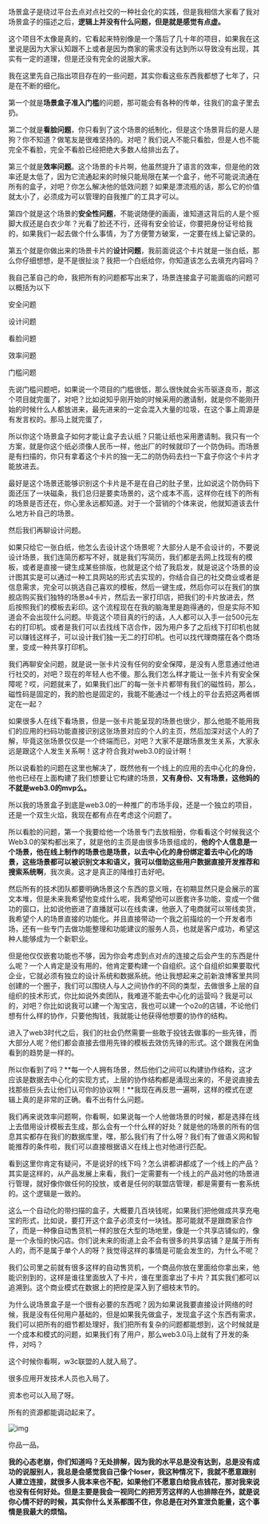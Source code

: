 场景盒子是绕过平台去点对点社交的一种社会化的实践，但是我相信大家看了我对场景盒子的描述之后，**逻辑上并没有什么问题，但是就是感觉有点虚。**

这个项目不太像是真的，它看起来特别像是一个落后了几十年的项目，如果我在这里说是因为大家认知跟不上或者是因为商家的需求没有达到所以导致没有出现，其实有一定的道理，但是还没有完全的说服大家。

我在这里先自己指出项目存在的一些问题，其实你看这些东西我都想了七年了，只是在不断的细化。

第一个就是**场景盒子准入门槛**的问题，那可能会有各种的传单，往我们的盒子里去扔。

第二个就是**看脸问题**，你只看到了这个场景的纸制化，但是这个场景背后的是人是狗？你不知道？做笔友是很难坚持的。对吧？我们说人不能只看脸，但是人也不能完全不看脸，完全不看脸已经把绝大多数人给排出去了。

第三个就是**效率问题**。这个场景的卡片啊，他虽然提升了语言的效率，但是他的效率还是太低了，因为它流通起来的时候只能局限在某一个盒子，他不可能说流通在所有的盒子，对吧？你怎么解决他的低效问题？如果是漂流瓶的话，那么它的价值就太小了，必须成为可以管理的自我推广的工具才可以。

第四个就是这个场景的**安全性问题**，不能说随便的画画，谁知道这背后的人是个抠脚大叔还是白衣少年？光看了脸还不行，还得有安全验证，你要把身份证号给我的，如果我们一起去做个什么事情，为了方便警方破案，一定要在线上留记录的。

第五个就是你做出来的场景卡片的**设计问题**，我前面说这个卡片就是一张白纸，那么你仔细想想，是不是很扯淡？我把一个白纸给你，你知道该怎么去填充内容吗？



我自己革自己的命，我把所有的问题都写出来了，场景连接盒子可能面临的问题可以概括为以下

安全问题

设计问题

看脸问题

效率问题

门槛问题



先说门槛问题吧，如果说一个项目的门槛很低，那么很快就会劣币驱逐良币，那这个项目就完蛋了，对吧？比如说知乎刚开始的时候采用的邀请制，就是你不能刚开始的时候什么人都放进来，最先进来的一定会混入大量的垃圾，在这个事上周源是有发言权的。那马上就完蛋了，

所以你这个场景盒子如何才能让盒子去认纸？只能让纸也采用邀请制。我只有一个方案，就是你这个纸必须像人民币一样，他出厂的时候就印了一个防伪码。而场景是有扫描的，你只有拿着这个卡片的独一无二的防伪码去扫一下盒子你这个卡片才能放进去。

最好是这个场景还能够识别这个卡片是不是在自己的肚子里，比如说这个防伪码下面还压了一块磁条，我们总归是要卖场景的，这个成本不高，这样你在线下的所有的场景是否还在，你心里永远都知道。对于一个营销的个体来说，他就知道该去什么地方补自己的场景。

然后我们再聊设计问题。

如果只给它一张白纸，他怎么去设计这个场景呢？大部分人是不会设计的，不要说设计场景，我们连简历都写不好，就是我们写简历，我们都是去网上找现有的模板，或者是直接一键生成某些排版，也就是这个给了我启发，就是说这个场景的设计图其实是可以通过一种工具网站的形式去实现的，你结合自己的社交商业或者是信息需求，完全可以挑选自己喜欢的模板，然后一键生成，然后你可以在我们的旗舰店购买我们独特的场景a4卡片，然后去一家打印店，把我们的卡片放进去，然后按照我们的模板去彩印。这个流程现在在我的脑海里是跑得通的，但是实际不知道会不会出现什么问题。毕竟这个项目真的行的话，人人都可以入手一台500元左右的打印机。或者是我们可以去找线下店合作，因为用户多了之后线下打印机也就可以赚钱这样子，可以设计我们独一无二的打印机。也可以找代理商摆在各个商场里，变成一种共享打印机。

我们再聊安全问题，就是说一张卡片没有任何的安全保障，是没有人愿意通过他进行社交的，对吧？现在的年轻人也不傻。那么我们怎么样才能让一张卡片有安全保障呢？哎，问题就来了，如果我们出厂的每一张卡片都带有我们的磁性码，那么，磁性码是固定的，我的脸也是固定的，我能不能通过一个线上的平台去把这两者绑定在一起？

如果很多人在线下看场景，但是一张卡片能呈现的场景也很少，那么他能不能用我们的应用的扫码功能直接识别这张场景对应的个人的主页，然后加深对这个人的了解，毕竟这张场景仅仅是一个终端而已，对吧？大家不是跟场景发生关系，大家永远是跟这个人发生关系啊！这才符合我对web3.0的设计啊！

所以说看脸的问题在这里也解决了，既然他有一个线上的应用的去中心化的身份，他也已经在上面构建了我们想要让它构建的场景，**又有身份、又有场景，这他妈的不就是web3.0的mvp么。**

所以我的场景盒子到底是web3.0的一种推广的市场手段，还是一个独立的项目，还是一个双生火焰，我现在都有点在考虑这个问题了。

所以看脸的问题，第一个我要给他一个场景专门去放相册，你看看这个时候我这个Web3.0的架构都出来了，就是他的主页是由很多场景组成的，**他的个人信息是一个场景，他在线上制作的场景也是场景，以去中心化的身份绑定着去中心化的场景，这些场景都可以被识别文本和语义，我可以借助这些用户数据直接开发推荐和搜索系统啊**，我次奥。这才是真正的降维打击好吧。

然后所有的技术团队都要明确场景这个东西的意义哦，在初期显然只是会展示的富文本堆，但是未来我希望他变成什么呢，我希望他可以嵌套许多功能，变成一个做功的窗口，比如说他嵌进了直播就可以在线卖课，他嵌入了电商就可以带线卖货，我希望个人的场景直接的功能化。并且直接带动一个我之前描绘的一个开发者市场，还有一些专门去做功能整理和功能建议的服务人员，也就是客户成功，希望这种人能够成为一个新职业。

但是他仅仅嵌套功能也不够，因为你会考虑到点对点的连接之后会产生的东西是什么呢？一个人肯定是没有用的，他肯定要构建一个自组织。这个自组织如果要取代企业，它就必须有独立的设计系统和数据系统。他让我想起来之前新浪博客里共同创建的一个圈子，我们可以围绕人与人之间协作的不同的类型，去做很多上层的自组织的技术形式，你比如说外卖团队，我难道不能去中心化的运营吗？我是可以的，对吧？你比如说我可以建一个淘宝店，我也可以建一个o2o的店铺，不论他们想有什么样的协作，只要他掏钱，我就能让他获得他想要的协作的结构。

进入了web3时代之后，我们的社会仍然需要一些敢于投钱去做事的一些先锋，而大部分人呢？他们都会直接去借用先锋的模板去效仿先锋的形式。这个跟我在闲鱼看到的趋势是一样的。

所以你看到了吗？**每一个人拥有场景，然后他们之间可以构建协作结构，这才应该是数据去中心化的实现方式，上层的协作结构都是涌现出来的，不是说直接去找那些巨头去让他们认可你的协议啊！**我现在再反思一遍啊，这样的模式在逻辑上真的是非常的正确。看不出有什么问题。

我们再来说效率问题啊，你看啊，如果说每一个人他做场景的时候，都是选择在线上去借用设计模板去生成，那么会有一个什么样的好处？就是他的场景的所有的信息其实都存在我们的数据库里，嘿，那么我们有了什么呀？我们有了做语义网和智能推荐的条件啦，我们可以直接根据语义在线上也对他进行匹配。

看到这里你肯定有疑问，不是说好的线下吗？怎么讲都讲都成了一个线上的产品？其实是这样的，从产品发展上来看，我们一定需要有一个线上的产品对他的场景进行管理，就好像你做任何的投放，或者是任何的联盟店管理，都是需要有一套系统的。这个逻辑是一致的。

这么一个自动化的带扫描的盒子，大概要几百块钱呢，如果我们把他做成共享充电宝的形式，比如说，要打开这个盒子必须支付一块钱。那可能就不是跟商家合作了，而是一种像自动售货机一样的放在大型的场地里，像是一个共享店铺似的，像是一个永恒的快闪店。你们说未来的街道上会不会有很多的共享店铺？是属于所有人的，而不是属于单个人的呀？我觉得这样的事情是可能会发生的，为什么不呢？

我们公司里之前就有很多这样的自动售货机，一个商品你放在里面给你拿出来，他能识别到的，这样是谁往里面放入了卡片，谁在里面拿出了卡片？其实我们都可以追溯到。这个商业模式在数据上的把控是深入到了细枝末节的。

为什么说场景盒子是一个很有必要的东西呢？因为如果说我要直接设计网络的时候，我是没有任何用户基础的，但是如果我先做盒子，发现盒子这个东西有需求，我们可以把所有的细节都处理好，我们把所有复杂的问题都能想到，这个时候就是一个成本和模式的问题，如果我们有了用户，那么web3.0马上就有了开发的条件，对吗？

这个时候你看啊，w3c联盟的人就入局了。

很多应用开发技术人员也入局了。

资本也可以入局了呀。

所有的资源都能调动起来了。

![img](https://myphotos-1257188211.cos.ap-shanghai.myqcloud.com/img/v2-f93291ee2ab93fea5a6c8aca8b0fd41f_720w.webp)

你品一品。

**我的心态老崩，你们知道吗？无处排解，因为我的水平总是没有达到，总是没有成功的说服别人，我总是会感觉我自己像个loser，我这种情况下，我就不愿意跟别人建立连接，就很多人我本来也不配，如果他们不愿意白给我点钱花，那对我来说也没有任何好处。但是主要是我会一视同仁的把芳芳这样的人也排除在外，就是说你心情不好的时候，其实你什么关系都围不住，你总是在对外宣泄负能量，这个事情是我最大的烦恼。**